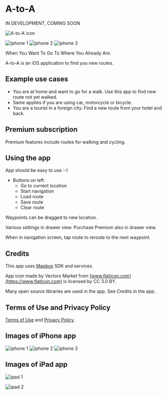 # A-to-A

IN DEVELOPMENT, COMING SOON

![A-to-A icon](images/a2a_icon_60x60.png) 

![iphone 1](images/iphone1_small.png) ![iphone 2](images/iphone2_small.png) ![iphone 3](images/iphone3_small.png)


When You Want To Go To Where You Already Are.

A-to-A is an iOS application to find you new routes.

## Example use cases

- You are at home and want to go for a walk. Use this app to find new route not yet walked.
- Same applies if you are using car, motorcycle or bicycle.
- You are a tourist in a foreign city. Find a new route from your hotel and back.

## Premium subscription

Premium features include routes for walking and cycling.

## Using the app

App should be easy to use :-)

- Buttons on left: 
  - Go to current location
  - Start navigation
  - Load route
  - Save route
  - Clear route

Waypoints can be dragged to new location.

Various settings in drawer view. Purchase Premium also in drawer view.

When in navigation screen, tap route to reroute to the next waypoint.

## Credits

This app uses [Mapbox](https://www.mapbox.com) SDK and services.

App icon made by Vectors Market from [www.flaticon.com](https://www.flaticon.com) is licensed by CC 3.0 BY.

Many open source libraries are used in the app. See Credits in the app.

## Terms of Use and Privacy Policy

[Terms of Use](TOU.md) and [Privacy Policy](PRIVACY.md).

## Images of iPhone app

![iphone 1](images/iphone1.png) ![iphone 2](images/iphone2.png) ![iphone 3](images/iphone3.png)

## Images of iPad app

![ipad 1](images/ipad1.png)

![ipad 2](images/ipad2.png)
